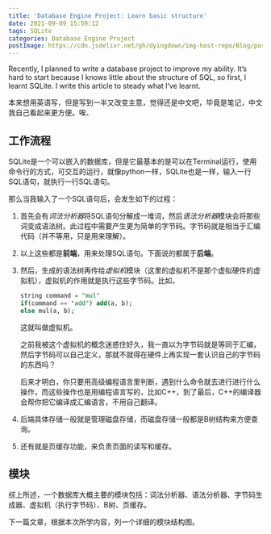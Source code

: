 ```yaml
---
title: 'Database Engine Project: Learn basic structure'
date: 2021-09-09 15:59:12
tags: SQLite
categories: Database Engine Project
postImage: https://cdn.jsdelivr.net/gh/dyingdown/img-host-repo/Blog/post/20210918210131.jpg
---
```


Recently, I planned to write a database project to improve my ability. It’s hard to start because I knows little about the structure of SQL, so first, I learnt SQLite. I write this article to steady what I‘ve learnt.

<!--more-->

本来想用英语写，但是写到一半又改变主意，觉得还是中文吧，毕竟是笔记，中文我自己看起来更方便。唉、

## 工作流程

SQLite是一个可以嵌入的数据库，但是它最基本的是可以在Terminal运行，使用命令行的方式，可交互的运行，就像python一样，SQLite也是一样，输入一行SQL语句，就执行一行SQL语句。

那么当我输入了一个SQL语句后，会发生如下的过程：

1. 首先会有*词法分析器*将SQL语句分解成一堆词，然后*语法分析器*模块会将那些词变成语法树。此过程中需要产生更为简单的字节码。字节码就是相当于汇编代码（并不等用，只是用来理解）。

2. 以上这些都是**前端**，用来处理SQL语句。下面说的都属于**后端**。

3. 然后，生成的语法树再传给*虚拟机*模块（这里的虚拟机不是那个虚拟硬件的虚拟机），虚拟机的作用就是执行这些字节码。比如，

   ```sql
   string command = "mul"
   if(command == "add") add(a, b);
   else mul(a, b);
   ```

   这就叫做虚拟机。

   之前我被这个虚拟机的概念迷惑住好久，我一直以为字节码就是等同于汇编，然后字节码可以自己定义，那就不就得在硬件上再实现一套认识自己的字节码的东西吗？

   后来才明白，你只要用高级编程语言里判断，遇到什么命令就去进行进行什么操作，而这些操作也是用编程语言写的，比如C++，到了最后，C++的编译器会帮你把它编译成汇编语言，不用自己翻译。

4. 后端具体存储一般就是管理磁盘存储，而磁盘存储一般都是B树结构来方便查询。

5. 还有就是页缓存功能，来负责页面的读写和缓存。

## 模块

综上所述，一个数据库大概主要的模块包括：词法分析器、语法分析器、字节码生成器、虚拟机（执行字节码）、B树、页缓存。

下一篇文章，根据本次所学内容，列一个详细的模块结构图。